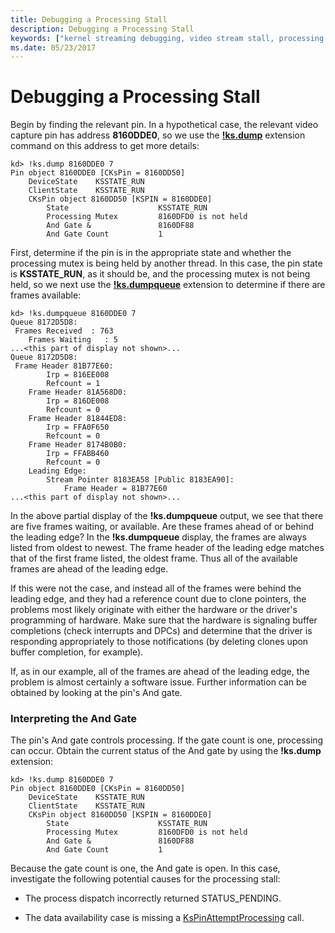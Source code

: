 ```yaml
---
title: Debugging a Processing Stall
description: Debugging a Processing Stall
keywords: ["kernel streaming debugging, video stream stall, processing stall"]
ms.date: 05/23/2017
---
```


# Debugging a Processing Stall


Begin by finding the relevant pin. In a hypothetical case, the relevant video capture pin has address **8160DDE0**, so we use the [**!ks.dump**](../debuggercmds/-ks-dump.md) extension command on this address to get more details:

```dbgcmd
kd> !ks.dump 8160DDE0 7
Pin object 8160DDE0 [CKsPin = 8160DD50]
    DeviceState    KSSTATE_RUN
    ClientState    KSSTATE_RUN
    CKsPin object 8160DD50 [KSPIN = 8160DDE0]
        State                    KSSTATE_RUN
        Processing Mutex         8160DFD0 is not held
        And Gate &               8160DF88
        And Gate Count           1
```

First, determine if the pin is in the appropriate state and whether the processing mutex is being held by another thread. In this case, the pin state is **KSSTATE\_RUN**, as it should be, and the processing mutex is not being held, so we next use the [**!ks.dumpqueue**](../debuggercmds/-ks-dumpqueue.md) extension to determine if there are frames available:

```dbgcmd
kd> !ks.dumpqueue 8160DDE0 7
Queue 8172D5D8:
 Frames Received  : 763
    Frames Waiting   : 5
...<this part of display not shown>...
Queue 8172D5D8:
 Frame Header 81B77E60:
        Irp = 816EE008
        Refcount = 1
    Frame Header 81A568D0:
        Irp = 816DE008
        Refcount = 0
    Frame Header 81844ED8:
        Irp = FFA0F650
        Refcount = 0
    Frame Header 8174B0B0:
        Irp = FFABB460
        Refcount = 0
    Leading Edge:
        Stream Pointer 8183EA58 [Public 8183EA90]:
            Frame Header = 81B77E60
...<this part of display not shown>...
```

In the above partial display of the **!ks.dumpqueue** output, we see that there are five frames waiting, or available. Are these frames ahead of or behind the leading edge? In the **!ks.dumpqueue** display, the frames are always listed from oldest to newest. The frame header of the leading edge matches that of the first frame listed, the oldest frame. Thus all of the available frames are ahead of the leading edge.

If this were not the case, and instead all of the frames were behind the leading edge, and they had a reference count due to clone pointers, the problems most likely originate with either the hardware or the driver's programming of hardware. Make sure that the hardware is signaling buffer completions (check interrupts and DPCs) and determine that the driver is responding appropriately to those notifications (by deleting clones upon buffer completion, for example).

If, as in our example, all of the frames are ahead of the leading edge, the problem is almost certainly a software issue. Further information can be obtained by looking at the pin's And gate.

### <span id="interpreting_the_and_gate"></span><span id="INTERPRETING_THE_AND_GATE"></span>Interpreting the And Gate

The pin's And gate controls processing. If the gate count is one, processing can occur. Obtain the current status of the And gate by using the **!ks.dump** extension:

```dbgcmd
kd> !ks.dump 8160DDE0 7
Pin object 8160DDE0 [CKsPin = 8160DD50]
    DeviceState    KSSTATE_RUN
    ClientState    KSSTATE_RUN
    CKsPin object 8160DD50 [KSPIN = 8160DDE0]
        State                    KSSTATE_RUN
        Processing Mutex         8160DFD0 is not held
        And Gate &               8160DF88
        And Gate Count           1
```

Because the gate count is one, the And gate is open. In this case, investigate the following potential causes for the processing stall:

-   The process dispatch incorrectly returned STATUS\_PENDING.

-   The data availability case is missing a [KsPinAttemptProcessing](/windows-hardware/drivers/ddi/ks/nf-ks-kspinattemptprocessing) call.

 

